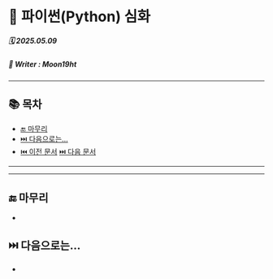 # 🧩 파이썬(Python) 심화

##### 🗓️ 2025.05.09
##### 📝 Writer : Moon19ht

---

## 📚 목차

- [🔚 마무리](#-마무리)
- [⏭️ 다음으로는...](#️-다음으로는)
- [⏮️ 이전 문서](./0508%20정리.md) [⏭️ 다음 문서](./0512%20정리.md)

---



---

## 🔚 마무리
- 

## ⏭️ 다음으로는...
- 

